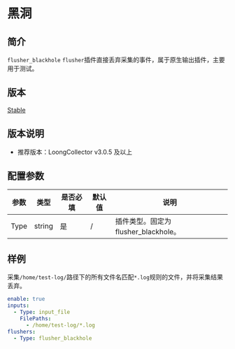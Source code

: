 # 黑洞

## 简介

`flusher_blackhole` `flusher`插件直接丢弃采集的事件，属于原生输出插件，主要用于测试。

## 版本

[Stable](../../stability-level.md)

## 版本说明

* 推荐版本：LoongCollector v3.0.5 及以上

## 配置参数

|  **参数**  |  **类型**  |  **是否必填**  |  **默认值**  |  **说明**  |
| --- | --- | --- | --- | --- |
|  Type  |  string  |  是  |  /  |  插件类型。固定为flusher\_blackhole。  |

## 样例

采集`/home/test-log/`路径下的所有文件名匹配`*.log`规则的文件，并将采集结果丢弃。

``` yaml
enable: true
inputs:
  - Type: input_file
    FilePaths: 
      - /home/test-log/*.log
flushers:
  - Type: flusher_blackhole
```
